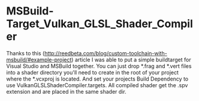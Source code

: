 # MSBuild-Target_Vulkan_GLSL_Shader_Compiler
Thanks to this (http://reedbeta.com/blog/custom-toolchain-with-msbuild/#example-project) article I was able to put a simple buildtarget for Visual Studio and MSBuild together. You can just drop *.frag and *.vert files into a shader directory you'll need to create in the root of your project where the *.vcxproj is located. And set your projects Build Dependency to use VulkanGLSLShaderCompiler.targets. All compiled shader get the .spv extension and are placed in the same shader dir.
